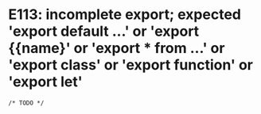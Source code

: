 # E113: incomplete export; expected 'export default ...' or 'export {{name}' or 'export * from ...' or 'export class' or 'export function' or 'export let'

    /* TODO */
